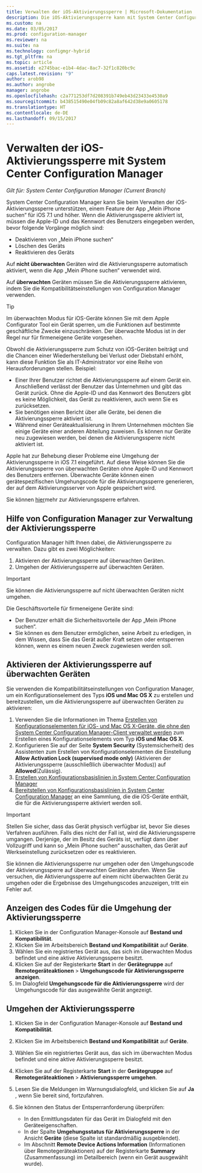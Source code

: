 ```yaml
---
title: Verwalten der iOS-Aktivierungssperre | Microsoft-Dokumentation
description: Die iOS-Aktivierungssperre kann mit System Center Configuration Manager verwaltet werden.
ms.custom: na
ms.date: 03/05/2017
ms.prod: configuration-manager
ms.reviewer: na
ms.suite: na
ms.technology: configmgr-hybrid
ms.tgt_pltfrm: na
ms.topic: article
ms.assetid: e2745bac-e1b4-4dac-8ac7-32f1c820bc9c
caps.latest.revision: "9"
author: arob98
ms.author: angrobe
manager: angrobe
ms.openlocfilehash: c2a771253df7d208391b749eb43d23433e4530a9
ms.sourcegitcommit: b438515490e04fb09c82a8af642d38e9a0605178
ms.translationtype: HT
ms.contentlocale: de-DE
ms.lasthandoff: 09/15/2017
---
```

# <a name="manage-ios-activation-lock-with-system-center-configuration-manager"></a>Verwalten der iOS-Aktivierungssperre mit System Center Configuration Manager

*Gilt für: System Center Configuration Manager (Current Branch)*


System Center Configuration Manager kann Sie beim Verwalten der iOS-Aktivierungssperre unterstützen, einem Feature der App „Mein iPhone suchen“ für iOS 7.1 und höher. Wenn die Aktivierungssperre aktiviert ist, müssen die Apple-ID und das Kennwort des Benutzers eingegeben werden, bevor folgende Vorgänge möglich sind:

- Deaktivieren von „Mein iPhone suchen“
- Löschen des Geräts
- Reaktivieren des Geräts

Auf **nicht überwachten** Geräten wird die Aktivierungssperre automatisch aktiviert, wenn die App „Mein iPhone suchen“ verwendet wird.

Auf **überwachten** Geräten müssen Sie die Aktivierungssperre aktivieren, indem Sie die Kompatibilitätseinstellungen von Configuration Manager verwenden.

> [!TIP]
> Im überwachten Modus für iOS-Geräte können Sie mit dem Apple Configurator Tool ein Gerät sperren, um die Funktionen auf bestimmte geschäftliche Zwecke einzuschränken. Der überwachte Modus ist in der Regel nur für firmeneigene Geräte vorgesehen.

Obwohl die Aktivierungssperre zum Schutz von iOS-Geräten beiträgt und die Chancen einer Wiederherstellung bei Verlust oder Diebstahl erhöht, kann diese Funktion Sie als IT-Administrator vor eine Reihe von Herausforderungen stellen. Beispiel:

- Einer Ihrer Benutzer richtet die Aktivierungssperre auf einem Gerät ein. Anschließend verlässt der Benutzer das Unternehmen und gibt das Gerät zurück. Ohne die Apple-ID und das Kennwort des Benutzers gibt es keine Möglichkeit, das Gerät zu reaktivieren, auch wenn Sie es zurücksetzen.
- Sie benötigen einen Bericht über alle Geräte, bei denen die Aktivierungssperre aktiviert ist.
- Während einer Geräteaktualisierung in Ihrem Unternehmen möchten Sie einige Geräte einer anderen Abteilung zuweisen. Es können nur Geräte neu zugewiesen werden, bei denen die Aktivierungssperre nicht aktiviert ist.


Apple hat zur Behebung dieser Probleme eine Umgehung der Aktivierungssperre in iOS 7.1 eingeführt. Auf diese Weise können Sie die Aktivierungssperre von überwachten Geräten ohne Apple-ID und Kennwort des Benutzers entfernen. Überwachte Geräte können einen gerätespezifischen Umgehungscode für die Aktivierungssperre generieren, der auf dem Aktivierungsserver von Apple gespeichert wird.

Sie können [hier](https://support.apple.com/HT201365)mehr zur Aktivierungssperre erfahren.

## <a name="how-configuration-manager-helps-you-manage-activation-lock"></a>Hilfe von Configuration Manager zur Verwaltung der Aktivierungssperre

Configuration Manager hilft Ihnen dabei, die Aktivierungssperre zu verwalten. Dazu gibt es zwei Möglichkeiten:

1. Aktivieren der Aktivierungssperre auf überwachten Geräten.
2. Umgehen der Aktivierungssperre auf überwachten Geräten.

> [!IMPORTANT]
> Sie können die Aktivierungssperre auf nicht überwachten Geräten nicht umgehen.

Die Geschäftsvorteile für firmeneigene Geräte sind:



- Der Benutzer erhält die Sicherheitsvorteile der App „Mein iPhone suchen“.
- Sie können es dem Benutzer ermöglichen, seine Arbeit zu erledigen, in dem Wissen, dass Sie das Gerät außer Kraft setzen oder entsperren können, wenn es einem neuen Zweck zugewiesen werden soll.


## <a name="enable-activation-lock-on-supervised-devices"></a>Aktivieren der Aktivierungssperre auf überwachten Geräten

Sie verwenden die Kompatibilitätseinstellungen von Configuration Manager, um ein Konfigurationselement des Typs **iOS und Mac OS X** zu erstellen und bereitzustellen, um die Aktivierungssperre auf überwachten Geräten zu aktivieren:

1. Verwenden Sie die Informationen im Thema [Erstellen von Konfigurationselementen für iOS- und Mac OS X-Geräte, die ohne den System Center Configuration Manager-Client verwaltet werden](/sccm/compliance/deploy-use/create-configuration-items-for-ios-and-mac-os-x-devices-managed-without-the-client) zum Erstellen eines Konfigurationselements vom Typ **iOS und Mac OS X**.
2. Konfigurieren Sie auf der Seite **System Security** (Systemsicherheit) des Assistenten zum Erstellen von Konfigurationselementen die Einstellung **Allow Activation Lock (supervised mode only)** (Aktivieren der Aktivierungssperre (ausschließlich überwachter Modus)) auf **Allowed**(Zulässig).
3. [Erstellen von Konfigurationsbasislinien in System Center Configuration Manager](/sccm/compliance/deploy-use/create-configuration-baselines)
4. [Bereitstellen von Konfigurationsbasislinien in System Center Configuration Manager](/sccm/compliance/deploy-use/deploy-configuration-baselines) an eine Sammlung, die die iOS-Geräte enthält, die für die Aktivierungssperre aktiviert werden soll.

> [!IMPORTANT]
> Stellen Sie sicher, dass das Gerät physisch verfügbar ist, bevor Sie dieses Verfahren ausführen. Falls dies nicht der Fall ist, wird die Aktivierungssperre umgangen. Derjenige, der im Besitz des Geräts ist, verfügt dann über Vollzugriff und kann so „Mein iPhone suchen“ ausschalten, das Gerät auf Werkseinstellung zurücksetzen oder es reaktivieren.

Sie können die Aktivierungssperre nur umgehen oder den Umgehungscode der Aktivierungssperre auf überwachten Geräten abrufen. Wenn Sie versuchen, die Aktivierungssperre auf einem nicht überwachten Gerät zu umgehen oder die Ergebnisse des Umgehungscodes anzuzeigen, tritt ein Fehler auf.



## <a name="view-the-activation-lock-bypass-code"></a>Anzeigen des Codes für die Umgehung der Aktivierungssperre

1. Klicken Sie in der Configuration Manager-Konsole auf **Bestand und Kompatibilität**.
2. Klicken Sie im Arbeitsbereich **Bestand und Kompatibilität** auf **Geräte**.
3. Wählen Sie ein registriertes Gerät aus, das sich im überwachten Modus befindet und eine aktive Aktivierungssperre besitzt.
4. Klicken Sie auf der Registerkarte **Start** in der **Gerätegruppe** auf **Remotegeräteaktionen** > **Umgehungscode für Aktivierungssperre anzeigen**.
5. Im Dialogfeld **Umgehungscode für die Aktivierungssperre** wird der Umgehungscode für das ausgewählte Gerät angezeigt.

## <a name="bypass-activation-lock"></a>Umgehen der Aktivierungssperre

1. Klicken Sie in der Configuration Manager-Konsole auf **Bestand und Kompatibilität**.
2. Klicken Sie im Arbeitsbereich **Bestand und Kompatibilität** auf **Geräte**.
3. Wählen Sie ein registriertes Gerät aus, das sich im überwachten Modus befindet und eine aktive Aktivierungssperre besitzt.
3. Klicken Sie auf der Registerkarte **Start** in der **Gerätegruppe** auf **Remotegeräteaktionen** > **Aktivierungssperre umgehen**.
5. Lesen Sie die Meldungen im Warnungsdialogfeld, und klicken Sie auf **Ja** , wenn Sie bereit sind, fortzufahren.
6. Sie können den Status der Entsperranforderung überprüfen:

    - In den Ermittlungsdaten für das Gerät im Dialogfeld mit den Geräteeigenschaften.
    - In der Spalte **Umgehungsstatus für Aktivierungssperre** in der Ansicht **Geräte** (diese Spalte ist standardmäßig ausgeblendet).
    - Im Abschnitt **Remote Device Actions Information** (Informationen über Remotegeräteaktionen) auf der Registerkarte **Summary** (Zusammenfassung) im Detailbereich (wenn ein Gerät ausgewählt wurde).
